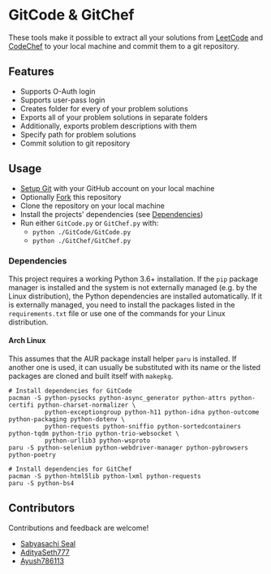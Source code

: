 # GitCode & GitChef

These tools make it possible to extract all your solutions from [LeetCode](https://leetcode.com/) and
[CodeChef](https://codeshef.com) to your local machine and commit them to a git repository.

## Features

- Supports O-Auth login
- Supports user-pass login
- Creates folder for every of your problem solutions
- Exports all of your problem solutions in separate folders
- Additionally, exports problem descriptions with them
- Specify path for problem solutions
- Commit solution to git repository

## Usage

- [Setup Git](https://docs.github.com/en/get-started/quickstart/set-up-git) with your GitHub account on your local
  machine
- Optionally [Fork](/fork) this repository
- Clone the repository on your local machine
- Install the projects' dependencies (see [Dependencies](#Dependencies))
- Run either `GitCode.py` or `GitChef.py` with:
    - `python ./GitCode/GitCode.py`
    - `python ./GitChef/GitChef.py`

### Dependencies

This project requires a working Python 3.6+ installation. If the `pip` package manager is installed and the system is
not externally managed (e.g. by the Linux distribution), the Python dependencies are installed automatically. If it is
externally managed, you need to install the packages listed in the `requirements.txt` file or use one of the commands
for your Linux distribution.

#### Arch Linux

This assumes that the AUR package install helper `paru` is installed. If another one is used, it can usually be
substituted with its name or the listed packages are cloned and built itself with `makepkg`.

```shell
# Install dependencies for GitCode
pacman -S python-pysocks python-async_generator python-attrs python-certifi python-charset-normalizer \
          python-exceptiongroup python-h11 python-idna python-outcome python-packaging python-dotenv \
          python-requests python-sniffio python-sortedcontainers python-tqdm python-trio python-trio-websocket \
          python-urllib3 python-wsproto
paru -S python-selenium python-webdriver-manager python-pybrowsers python-poetry

# Install dependencies for GitChef
pacman -S python-html5lib python-lxml python-requests
paru -S python-bs4
```

## Contributors

Contributions and feedback are welcome!

- [Sabyasachi Seal](https://github.com/Sabyasachi-Seal)
- [AdityaSeth777](https://github.com/AdityaSeth777)
- [Ayush786113](https://github.com/Ayush786113)
